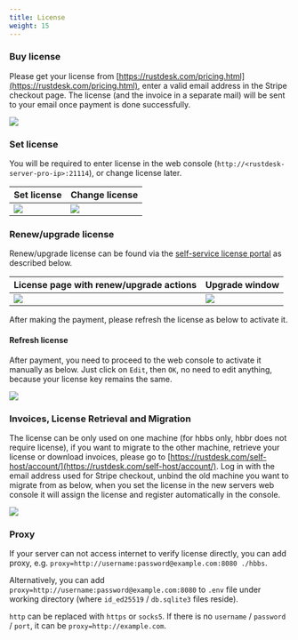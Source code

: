 ```yaml
---
title: License
weight: 15
---
```


### Buy license

Please get your license from [https://rustdesk.com/pricing.html](https://rustdesk.com/pricing.html), enter a valid email address in the Stripe checkout page. The license (and the invoice in a separate mail) will be sent to your email once payment is done successfully.

![](/docs/en/self-host/rustdesk-server-pro/license/images/stripe.jpg)

### Set license

You will be required to enter license in the web console (`http://<rustdesk-server-pro-ip>:21114`), or change license later.

| Set license | Change license |
| --- | --- |
| ![](/docs/en/self-host/rustdesk-server-pro/license/images/set.png) | ![](/docs/en/self-host/rustdesk-server-pro/license/images/change.png) |

### Renew/upgrade license

Renew/upgrade license can be found via the [self-service license portal](https://rustdesk.com/self-host/account/) as described below.

| License page with renew/upgrade actions | Upgrade window |
| --- | --- |
| ![](/docs/en/self-host/rustdesk-server-pro/license/images/renew.jpg) | ![](/docs/en/self-host/rustdesk-server-pro/license/images/upgrade.png) |

After making the payment, please refresh the license as below to activate it.

#### Refresh license
After payment, you need to proceed to the web console to activate it manually as below. Just click on `Edit`, then `OK`, no need to edit anything, because your license key remains the same.

![](/docs/en/self-host/rustdesk-server-pro/license/images/updatelic.jpg)

### Invoices, License Retrieval and Migration

The license can be only used on one machine (for hbbs only, hbbr does not require license), if you want to migrate to the other machine, retrieve your license or download invoices, please go to [https://rustdesk.com/self-host/account/](https://rustdesk.com/self-host/account/). Log in with the email address used for Stripe checkout, unbind the old machine you want to migrate from as below, when you set the license in the new servers web console it will assign the license and register automatically in the console.

![](/docs/en/self-host/rustdesk-server-pro/license/images/unbind.jpg)

### Proxy
If your server can not access internet to verify license directly, you can add proxy, e.g. `proxy=http://username:password@example.com:8080 ./hbbs`.

Alternatively, you can add `proxy=http://username:password@example.com:8080` to `.env` file under working directory (where `id_ed25519` / `db.sqlite3` files reside).

`http` can be replaced with `https` or `socks5`. If there is no `username` / `password` / `port`, it can be `proxy=http://example.com`.
